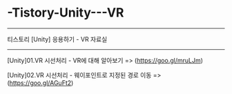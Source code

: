 # -Tistory-Unity---VR

-----------------------------------

티스토리 [Unity] 응용하기 - VR 자료실

-----------------------------------

[Unity]01.VR 시선처리 - VR에 대해 알아보기 => (https://goo.gl/mruLJm)

[Unity]02.VR 시선처리 - 웨이포인트로 지정된 경로 이동 => (https://goo.gl/AGuFt2)
